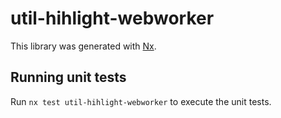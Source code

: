 # util-hihlight-webworker

This library was generated with [Nx](https://nx.dev).

## Running unit tests

Run `nx test util-hihlight-webworker` to execute the unit tests.
